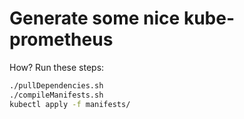 # Generate some nice kube-prometheus

How? Run these steps:
```bash
./pullDependencies.sh
./compileManifests.sh
kubectl apply -f manifests/
```